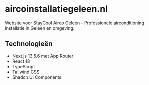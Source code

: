# aircoinstallatiegeleen.nl

Website voor StayCool Airco Geleen - Professionele airconditioning installatie in Geleen en omgeving.

## Technologieën

- Next.js 13.5.6 met App Router
- React 18
- TypeScript
- Tailwind CSS
- Shadcn UI Components
